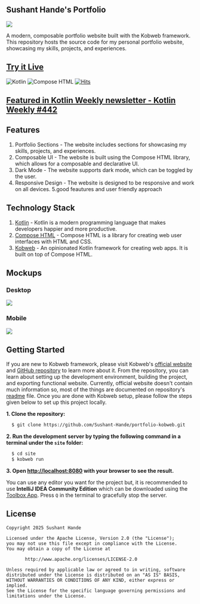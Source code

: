## Sushant Hande's Portfolio

<img src="images/portfolio.png">

A modern, composable portfolio website built with the Kobweb framework. This repository hosts the source code for my personal portfolio website, showcasing my skills, projects, and experiences.

## [Try it Live](https://sushanthande.dev)

  <img alt="Kotlin" src="https://img.shields.io/badge/Kotlin-a503fc?logo=kotlin&logoColor=white&style=for-the-badge"/></a>
  <img alt="Compose HTML" src="https://img.shields.io/static/v1?style=for-the-badge&message=Compose+HTML&color=4285F4&logo=Jetpack+Compose&logoColor=FFFFFF&label="/></a>
  [![Hits](https://hits.sh/github.com/Sushant-Hande/portfolio-kobweb.svg?style=for-the-badge&label=Total%20Views)](https://hits.sh/github.com/Sushant-Hande/portfolio-kobweb/)
  
## [Featured in Kotlin Weekly newsletter - Kotlin Weekly #442 ](https://mailchi.mp/kotlinweekly/kotlin-weekly-442#:~:text=Sushant%20Hande%27s%20Portfolio)

## Features
1. Portfolio Sections - The website includes sections for showcasing my skills, projects, and experiences.
2. Composable UI - The website is built using the Compose HTML library, which allows for a composable and declarative UI.
3. Dark Mode - The website supports dark mode, which can be toggled by the user.
4. Responsive Design - The website is designed to be responsive and work on all devices.
5.good feautures and user friendly approach


## Technology Stack
1. [Kotlin](https://kotlinlang.org/) - Kotlin is a modern programming language that makes developers happier and more productive.
2. [Compose HTML](https://github.com/JetBrains/compose-multiplatform#:~:text=Libraries-,Compose%20HTML,-Compose%20HTML%20is) - Compose HTML is a library for creating web user interfaces with HTML and CSS.
3. [Kobweb](https://github.com/varabyte/kobweb) - An opinionated Kotlin framework for creating web apps. It is built on top of Compose HTML.


## Mockups

### Desktop
<img src="images/portfolio-browser-mockup.png" >

### Mobile
<img src="images/iphone-multiple-screens-mockup.png" >


## Getting Started

If you are new to Kobweb framework, please visit Kobweb's [official website](https://kobweb.varabyte.com/docs) and [GitHub repository](https://github.com/varabyte/kobweb/) to learn more about it. 
From the repository, you can learn about setting up the development environment, building the project, and exporting functional website. Currently, official website doesn't contain much information so, most of the things are documented on repository's [readme](https://github.com/varabyte/kobweb/#:~:text=Apache%2D2.0%20license-,K%F0%9F%95%B8%EF%B8%8Fbweb,-Kobweb%20is%20an) file. Once you are done with Kobweb setup, please follow the steps given below to set up this project locally.

**1. Clone the repository:**
```bash
  $ git clone https://github.com/Sushant-Hande/portfolio-kobweb.git
```

**2. Run the development server by typing the following command in a terminal under the `site` folder:**

```bash
  $ cd site
  $ kobweb run
```

**3. Open [http://localhost:8080](http://localhost:8080) with your browser to see the result.**

You can use any editor you want for the project but, it is recommended to use **IntelliJ IDEA Community Edition** which can be downloaded
using the [Toolbox App](https://www.jetbrains.com/toolbox-app/). Press `Q` in the terminal to gracefully stop the server.


## License

```
Copyright 2025 Sushant Hande

Licensed under the Apache License, Version 2.0 (the "License");
you may not use this file except in compliance with the License.
You may obtain a copy of the License at

       http://www.apache.org/licenses/LICENSE-2.0

Unless required by applicable law or agreed to in writing, software
distributed under the License is distributed on an "AS IS" BASIS,
WITHOUT WARRANTIES OR CONDITIONS OF ANY KIND, either express or implied.
See the License for the specific language governing permissions and
limitations under the License.
```
